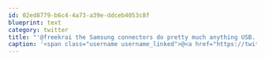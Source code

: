 ```yaml
---
id: 02ed8779-b6c4-4a73-a39e-ddceb4053c8f
blueprint: text
category: twitter
title: "'@freekrai the Samsung connectors do pretty much anything USB. Camera, printers, thumb drives, etc."
caption: '<span class="username username_linked">@<a href="https://twitter.com/freekrai" title="Roger Stringer">freekrai</a></span> the Samsung connectors do pretty much anything USB. Camera, printers, thumb drives, etc.'
---
```

